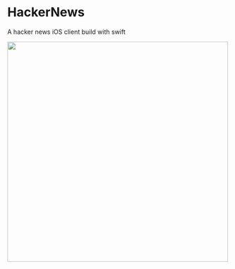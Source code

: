 # HackerNews
A hacker news iOS client build with swift

<img height="500" src="https://user-images.githubusercontent.com/6628202/92192139-ea80bf80-ee97-11ea-9258-3cfeccf1b5f7.png">

